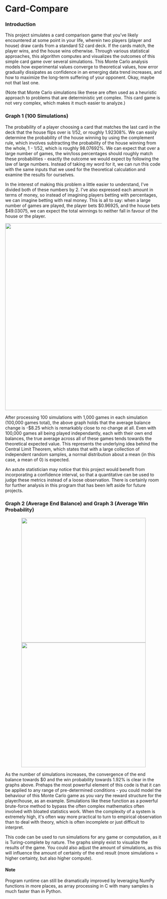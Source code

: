 # Card-Compare
### Introduction
This project simulates a card comparison game that you've likely encountered at some point in your life, wherein two players (player and house) draw cards from a standard 52 card deck. If the cards match, the player wins, and the house wins otherwise. Through various statistical approaches, this algorithm computes and visualizes the outcomes of this simple card game over several simulations. This Monte Carlo analysis models how experimental values converge to theoretical values, how error gradually dissipates as confidence in an emerging data trend increases, and how to maximize the long-term suffering of your opponent. Okay, maybe not that last one.

(Note that Monte Carlo simulations like these are often used as a heuristic approach to problems that are deterministic yet complex. This card game is not very complex, which makes it much easier to analyze.)

### Graph 1 (100 Simulations)
The probability of a player choosing a card that matches the last card in the deck that the house flips over is 1/52, or roughly 1.92308%. We can easily determine the probability of the house winning by using the complement rule, which involves subtracting the probability of the house winning from the whole, 1 - 1/52, which is roughly 98.07692%. We can expect that over a large number of games, the win/loss percentages should roughly match these probabilities - exactly the outcome we would expect by following the law of large numbers. Instead of taking my word for it, we can run this code with the same inputs that we used for the theoretical calculation and examine the results for ourselves.

In the interest of making this problem a little easier to understand, I've divided both of these numbers by 2. I've also expressed each amount in terms of money, so instead of imagining players betting with percentages, we can imagine betting with real money. This is all to say: when a large number of games are played, the player bets $0.96925, and the house bets $49.03075, we can expect the total winnings to neither fall in favour of the house or the player.

<p align='center'>
  <img src="https://github.com/GoldPapaya/Card-Compare/assets/93890310/38b44aba-8316-4adc-83ef-4512b5b8b7cf" width="600"/>
</p>

After processing 100 simulations with 1,000 games in each simulation (100,000 games total), the above graph holds that the average balance change is -$8.25 which is remarkably close to no change at all. Even with 100,000 games all being played independantly, each with their own end balances, the true average across all of these games tends towards the theoretical expected value. This represents the underlying idea behind the Central Limit Theorem, which states that with a large collection of independent random samples, a normal distribution about a mean (in this case, a mean of 0) is expected.

An astute statistician may notice that this project would benefit from incorporating a confidence interval, so that a quantitative can be used to judge these metrics instead of a loose observation. There is certainly room for further analysis in this program that has been left aside for future projects.

### Graph 2 (Average End Balance) and Graph 3 (Average Win Probability)
<p align='center'>
  <img src="https://github.com/GoldPapaya/Card-Compare/assets/93890310/fbfa7aff-3480-4342-9c82-8dca46036553" width="400"/>
  <img src="https://github.com/GoldPapaya/Card-Compare/assets/93890310/71bfe664-c9a5-4eba-a495-d13b6cad3e44" width="400"/>
</p>

As the number of simulations increases, the convergence of the end balance towards $0 and the win probability towards 1.92% is clear in the graphs above. Prehaps the most powerful element of this code is that it can be applied to any range of pre-determined conditions - you could model the behaviour of this Monte Carlo game as you vary the reward structure for the player/house, as an example. Simulations like these function as a powerful brute-force method to bypass the often complex mathematics often involved with bloated statistics work. When the complexity of a system is extremely high, it's often way more practical to turn to empirical observation than to deal with theory, which is often incomplete or just difficult to interpret.

This code can be used to run simulations for any game or computation, as it is Turing-complete by nature. The graphs simply exist to visualize the results of the game. You could also adjust the amount of simulations, as this will influence the amount of certainty of the end result (more simulations = higher certainty, but also higher compute).

#### Note
Program runtime can still be dramatically improved by leveraging NumPy functions in more places, as array processing in C with many samples is much faster than in Python.
